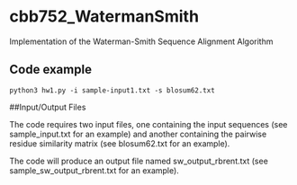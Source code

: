 # cbb752_WatermanSmith
Implementation of the Waterman-Smith Sequence Alignment Algorithm

## Code example

```python3 hw1.py -i sample-input1.txt -s blosum62.txt```

##Input/Output Files

The code requires two input files, one containing the input sequences (see sample_input.txt for an example) and another containing the pairwise residue similarity matrix (see blosum62.txt for an example).

The code will produce an output file named sw_output_rbrent.txt (see sample_sw_output_rbrent.txt for an example).
